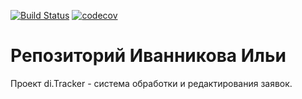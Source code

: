 [![Build Status](https://travis-ci.org/baratrumus/job4j.svg?branch=master)](https://travis-ci.org/baratrumus/job4j)
[![codecov](https://codecov.io/gh/baratrumus/job4j/branch/master/graph/badge.svg)](https://codecov.io/gh/baratrumus/job4j)


# Репозиторий  Иванникова Ильи

Проект di.Tracker - система обработки и редактирования заявок.
